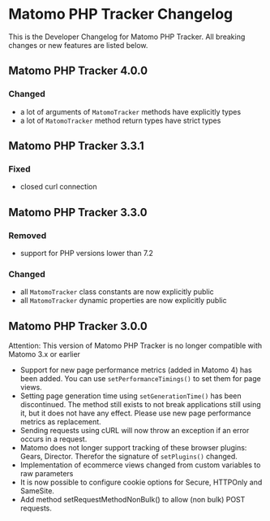 # Matomo PHP Tracker Changelog

This is the Developer Changelog for Matomo PHP Tracker. All breaking changes or new features are listed below.

## Matomo PHP Tracker 4.0.0
### Changed
- a lot of arguments of `MatomoTracker` methods have explicitly types
- a lot of `MatomoTracker` method return types have strict types

## Matomo PHP Tracker 3.3.1
### Fixed
- closed curl connection

## Matomo PHP Tracker 3.3.0
### Removed
- support for PHP versions lower than 7.2
### Changed
- all `MatomoTracker` class constants are now explicitly public
- all `MatomoTracker` dynamic properties are now explicitly public

## Matomo PHP Tracker 3.0.0

Attention: This version of Matomo PHP Tracker is no longer compatible with Matomo 3.x or earlier

- Support for new page performance metrics (added in Matomo 4) has been added. You can use `setPerformanceTimings()` to set them for page views.
- Setting page generation time using `setGenerationTime()` has been discontinued. The method still exists to not break applications still using it, but it does not have any effect. Please use new page performance metrics as replacement.
- Sending requests using cURL will now throw an exception if an error occurs in a request.
- Matomo does not longer support tracking of these browser plugins: Gears, Director. Therefor the signature of `setPlugins()` changed.
- Implementation of ecommerce views changed from custom variables to raw parameters
- It is now possible to configure cookie options for Secure, HTTPOnly and SameSite.
- Add method setRequestMethodNonBulk() to allow (non bulk) POST requests.
